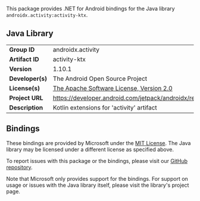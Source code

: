 This package provides .NET for Android bindings for the Java library `androidx.activity:activity-ktx`.

## Java Library

| | |
|-|-|
| **Group ID** | androidx.activity |
| **Artifact ID** | activity-ktx |
| **Version** | 1.10.1 |
| **Developer(s)** | The Android Open Source Project |
| **License(s)** | [The Apache Software License, Version 2.0](http://www.apache.org/licenses/LICENSE-2.0.txt) |
| **Project URL** | https://developer.android.com/jetpack/androidx/releases/activity#1.10.1 |
| **Description** | Kotlin extensions for &#x27;activity&#x27; artifact |

## Bindings

These bindings are provided by Microsoft under the [MIT License](https://opensource.org/licenses/MIT). The Java
library may be licensed under a different license as specified above.

To report issues with this package or the bindings, please visit our [GitHub repository](https://aka.ms/android-libraries).

Note that Microsoft only provides support for the bindings. For support on
usage or issues with the Java library itself, please visit the library's project page.

